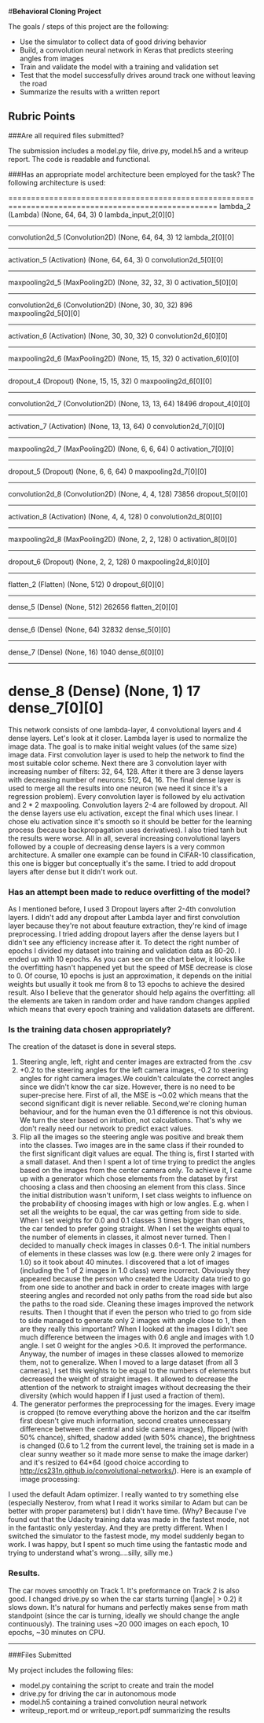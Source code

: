 #**Behavioral Cloning Project**

The goals / steps of this project are the following:
* Use the simulator to collect data of good driving behavior
* Build, a convolution neural network in Keras that predicts steering angles from images
* Train and validate the model with a training and validation set
* Test that the model successfully drives around track one without leaving the road
* Summarize the results with a written report


[//]: # (Image References)

[image1]: ./examples/placeholder.png "Model Visualization"
[image2]: ./examples/placeholder.png "Grayscaling"
[image3]: ./examples/placeholder_small.png "Recovery Image"
[image4]: ./examples/placeholder_small.png "Recovery Image"
[image5]: ./examples/placeholder_small.png "Recovery Image"
[image6]: ./examples/placeholder_small.png "Normal Image"
[image7]: ./examples/placeholder_small.png "Flipped Image"

## Rubric Points
###Are all required files submitted?

The submission includes a model.py file, drive.py, model.h5 and a writeup report. The code is readable and functional.

###Has an appropriate model architecture been employed for the task?
The following architecture is used:

====================================================================================================
lambda_2 (Lambda)                (None, 64, 64, 3)     0           lambda_input_2[0][0]             
____________________________________________________________________________________________________
convolution2d_5 (Convolution2D)  (None, 64, 64, 3)     12          lambda_2[0][0]                   
____________________________________________________________________________________________________
activation_5 (Activation)        (None, 64, 64, 3)     0           convolution2d_5[0][0]            
____________________________________________________________________________________________________
maxpooling2d_5 (MaxPooling2D)    (None, 32, 32, 3)     0           activation_5[0][0]               
____________________________________________________________________________________________________
convolution2d_6 (Convolution2D)  (None, 30, 30, 32)    896         maxpooling2d_5[0][0]             
____________________________________________________________________________________________________
activation_6 (Activation)        (None, 30, 30, 32)    0           convolution2d_6[0][0]            
____________________________________________________________________________________________________
maxpooling2d_6 (MaxPooling2D)    (None, 15, 15, 32)    0           activation_6[0][0]               
____________________________________________________________________________________________________
dropout_4 (Dropout)              (None, 15, 15, 32)    0           maxpooling2d_6[0][0]             
____________________________________________________________________________________________________
convolution2d_7 (Convolution2D)  (None, 13, 13, 64)    18496       dropout_4[0][0]                  
____________________________________________________________________________________________________
activation_7 (Activation)        (None, 13, 13, 64)    0           convolution2d_7[0][0]            
____________________________________________________________________________________________________
maxpooling2d_7 (MaxPooling2D)    (None, 6, 6, 64)      0           activation_7[0][0]               
____________________________________________________________________________________________________
dropout_5 (Dropout)              (None, 6, 6, 64)      0           maxpooling2d_7[0][0]             
____________________________________________________________________________________________________
convolution2d_8 (Convolution2D)  (None, 4, 4, 128)     73856       dropout_5[0][0]                  
____________________________________________________________________________________________________
activation_8 (Activation)        (None, 4, 4, 128)     0           convolution2d_8[0][0]            
____________________________________________________________________________________________________
maxpooling2d_8 (MaxPooling2D)    (None, 2, 2, 128)     0           activation_8[0][0]               
____________________________________________________________________________________________________
dropout_6 (Dropout)              (None, 2, 2, 128)     0           maxpooling2d_8[0][0]             
____________________________________________________________________________________________________
flatten_2 (Flatten)              (None, 512)           0           dropout_6[0][0]                  
____________________________________________________________________________________________________
dense_5 (Dense)                  (None, 512)           262656      flatten_2[0][0]                  
____________________________________________________________________________________________________
dense_6 (Dense)                  (None, 64)            32832       dense_5[0][0]                    
____________________________________________________________________________________________________
dense_7 (Dense)                  (None, 16)            1040        dense_6[0][0]                    
____________________________________________________________________________________________________
dense_8 (Dense)                  (None, 1)             17          dense_7[0][0]                    
====================================================================================================

This network consists of one lambda-layer, 4 convolutional layers and 4 dense layers. Let's look at it closer.
Lambda layer is used to normalize the image data. The goal is to make initial weight values (of the same size) image data.
First convolution layer is used to help the network to find the most suitable color scheme.
Next there are 3 convolution layer with increasing number of filters: 32, 64, 128. 
After it there are 3 dense layers with decreasing number of neurons: 512, 64, 16.
The final dense layer is used to merge all the results into one neuron (we need it since it's a regression problem).
Every convolution layer is followed by elu activation and 2 * 2 maxpooling. 
Convolution layers 2-4 are followed by dropout. 
All the dense layers use elu activation, except the final which uses linear.
I chose elu activation since it's smooth so it should be better for the learning process (because backpropagation uses derivatives). I also tried tanh but the results were worse.
All in all, several increasing convolutional layers followed by a couple of decreasing dense layers is a very common architecture. A smaller one example can be found in CIFAR-10 classification, this one is bigger but conceptually it's the same. I tried to add dropout layers after dense but it didn't work out. 

### Has an attempt been made to reduce overfitting of the model?
As I mentioned before, I used 3 Dropout layers after 2-4th convolution layers. I didn't add any dropout after Lambda layer and first convolution layer because they're not about feauture extraction, they're kind of image preprocessing. I tried adding dropout layers after the dense layers but I didn't see any efficiency increase after it. 
To detect the right number of epochs I divided my dataset into training and validation data as 80-20. I ended up with 10 epochs. As you can see on the chart below, it looks like the overfitting hasn't happened yet but the speed of MSE decrease is close to 0. Of course, 10 epochs is just an approximation, it depends on the initial weights but usually it took me from 8 to 13 epochs to achieve the desired result. 
Also I believe that the generator should help agains the overfitting: all the elements are taken in random order and have random changes applied which means that every epoch training and validation datasets are different.

### Is the training data chosen appropriately?
The creation of the dataset is done in several steps.
1. Steering angle, left, right and center images are extracted from the .csv 
2. +0.2 to the steering angles for the left camera images, -0.2 to steering angles for right camera images.We couldn't calculate the correct angles since we didn't know the car size. However, there is no need to be super-precise here. First of all, the MSE is ~0.02 which means that the second significant digit is never reliable. Second,we're cloning human behaviour, and for the human even the 0.1 difference is not this obvious. We turn the steer based on intuition, not calculations. That's why we don't really need our network to predict exact values.
3. Flip all the images so the steering angle was positive and break them into the classes. Two images are in the same class if their rounded to the first significant digit values are equal. The thing is, first I started with a small dataset. And then I spent a lot of time trying to predict the angles based on the images from the center camera only. To achieve it, I came up with a generator which chose elements from the dataset by first choosing a class and then choosing an element from this class. Since the initial distribution wasn't uniform, I set class weights to influence on the probability of choosing images with high or low angles. E.g. when I set all the weights to be equal, the car was getting from side to side. When I set weights for 0.0 and 0.1 classes 3 times bigger than others, the car tended to prefer going straight. When I set the weights equal to the number of elements in classes, it almost never turned. Then I decided to manually check images in classes 0.6-1. The initial numbers of elements in these classes was low (e.g. there were only 2 images for 1.0) so it took about 40 minutes. I discovered that a lot of images (including the 1 of 2 images in 1.0 class) were incorrect. Obviously they appeared because the person who created the Udacity data tried to go from one side to another and back in order to create images with large steering angles and recorded not only paths from the road side but also the paths to the road side. Cleaning these images improved the network results. Then I thought that if even the person who tried to go from side to side managed to generate only 2 images with angle close to 1, then are they really this important? When I looked at the images I didn't see much difference between the images with 0.6 angle and images with 1.0 angle. I set 0 weight for the angles >0.6. It improved the performance. Anyway, the number of images in these classes allowed to memorize them, not to generalize. When I moved to a large dataset (from all 3 cameras), I set this weights to be equal to the numbers of elements but decreased the weight of straight images. It allowed to decrease the attention of the network to straight images without decreasing the their diversity (which would happen if I just used a fraction of them).
4. The generator performes the preprocessing for the images. Every image is cropped (to remove everything above the horizon and the car itselfm first doesn't give much information, second creates unnecessary difference between the central and side camera images), flipped (with 50% chance), shifted, shadow added (with 50% chance), the brightness is changed (0.6 to 1.2 from the current level, the training set is made in a clear sunny weather so it made more sense to make the image darker) and it's resized to 64*64 (good choice according to http://cs231n.github.io/convolutional-networks/). Here is an example of image processing:

I used the default Adam optimizer. I really wanted to try something else (especially Nesterov, from what I read it works similar to Adam but can be better with proper parameters) but I didn't have time. (Why? Because I've found out that the Udacity training data was made in the fastest mode, not in the fantastic only yesterday. And they are pretty different. When I switched the simulator to the fastest mode, my model suddenly began to work. I was happy, but I spent so much time using the fantastic mode and trying to understand what's wrong....silly, silly me.)

### Results.

The car moves smoothly on Track 1. It's preformance on Track 2 is also good. I changed drive.py so when the car starts turning (|angle| > 0.2) it slows down. It's natural for humans and perfectly makes sense from math standpoint (since the car is turning, ideally we should change the angle continuously). The training uses ~20 000 images on each epoch, 10 epochs, ~30 minutes on CPU. 

---
###Files Submitted

My project includes the following files:
* model.py containing the script to create and train the model
* drive.py for driving the car in autonomous mode
* model.h5 containing a trained convolution neural network 
* writeup_report.md or writeup_report.pdf summarizing the results
